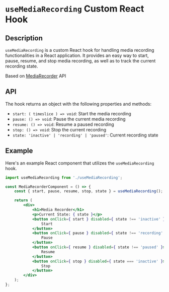 # `useMediaRecording` Custom React Hook

## Description

`useMediaRecording` is a custom React hook for handling media recording functionalities in a React application. It provides an easy way to start, pause, resume, and stop media recording, as well as to track the current recording state.

Based on [MediaRecorder](https://developer.mozilla.org/en-US/docs/Web/API/MediaRecorder) API

## API

The hook returns an object with the following properties and methods:

- `start: ( timeslice ) => void`: Start the media recording
- `pause: () => void`: Pause the current media recording
- `resume: () => void`: Resume a paused recording
- `stop: () => void`: Stop the current recording
- `state: 'inactive' | 'recording' | 'paused'`: Current recording state

## Example

Here's an example React component that utilizes the `useMediaRecording` hook.

```jsx
import useMediaRecording from './useMediaRecording';

const MediaRecorderComponent = () => {
	const { start, pause, resume, stop, state } = useMediaRecording();

	return (
		<div>
			<h1>Media Recorder</h1>
			<p>Current State: { state }</p>
			<button onClick={ start } disabled={ state !== 'inactive' }>
				Start
			</button>
			<button onClick={ pause } disabled={ state !== 'recording' }>
				Pause
			</button>
			<button onClick={ resume } disabled={ state !== 'paused' }>
				Resume
			</button>
			<button onClick={ stop } disabled={ state === 'inactive' }>
				Stop
			</button>
		</div>
	);
};
```